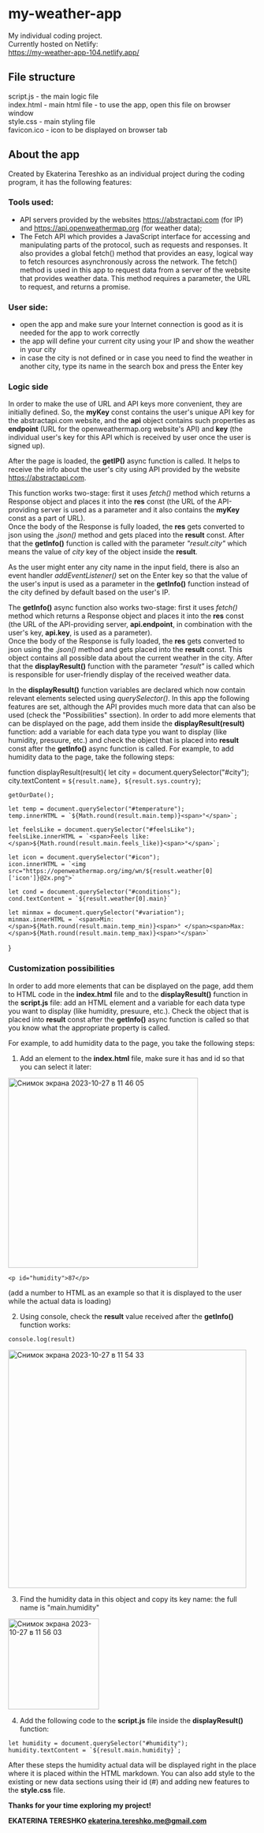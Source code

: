 # my-weather-app

My individual coding project.  
Currently hosted on Netlify:  
https://my-weather-app-104.netlify.app/

## File structure
script.js - the main logic file  
index.html - main html file - to use the app, open this file on browser window  
style.css - main styling file  
favicon.ico - icon to be displayed on browser tab  

## About the app
Created by Ekaterina Tereshko as an individual project during the coding program, it has the following features:

### Tools used:  
- API servers provided by the websites https://abstractapi.com (for IP) and https://api.openweathermap.org (for weather data);
- The Fetch API which provides a JavaScript interface for accessing and manipulating parts of the protocol, such as requests and responses. It also provides a global fetch() method that provides an easy, logical way to fetch resources asynchronously across the network. The fetch() method is used in this app to request data from a server of the website that provides weather data. This method requires a parameter, the URL to request, and returns a promise.

### User side:  
- open the app and make sure your Internet connection is good as it is needed for the app to work correctly  
- the app will define your current city using your IP and show the weather in your city  
- in case the city is not defined or in case you need to find the weather in another city, type its name in the search box and press the Enter key

### Logic side  

In order to make the use of URL and API keys more convenient, they are initially defined.
So, the **myKey** const contains the user's unique API key for the abstractapi.com website, and the **api** object contains such properties as **endpoint** (URL for the openweathermap.org website's API) and **key** (the individual user's key for this API which is received by user once the user is signed up).

After the page is loaded, the **getIP()** async function is called. It helps to receive the info about the user's city using API provided by the website https://abstractapi.com.  

This function works two-stage: first it uses _fetch()_ method which returns a Response object and places it into the **res** const (the URL of the API-providing server is used as a parameter and it also contains the **myKey** const as a part of URL).     
Once the body of the Response is fully loaded, the **res** gets converted to json using the _.json()_ method and gets placed into the **result** const. After that the **getInfo()** function is called with the parameter _"result.city"_ which means the value of _city_ key of the object inside the **result**.  

As the user might enter any city name in the input field, there is also an event handler _addEventListener()_ set on the Enter key so that the value of the user's input is used as a parameter in the **getInfo()** function instead of the city defined by default based on the user's IP.

The **getInfo()** async function also works two-stage: first it uses _fetch()_ method which returns a Response object and places it into the **res** const (the URL of the API-providing server, **api.endpoint**, in combination with the user's key, **api.key**, is used as a parameter).     
Once the body of the Response is fully loaded, the **res** gets converted to json using the _.json()_ method and gets placed into the **result** const. This object contains all possible data about the current weather in the city. After that the **displayResult()** function with the parameter _"result"_ is called which is responsible for user-friendly display of the received weather data.  

In the **displayResult()** function variables are declared which now contain relevant elements selected using _querySelector()_. In this app the following features are set, although the API provides much more data that can also be used (check the "Possibilities" ssection). In order to add more elements that can be displayed on the page, add them inside the **displayResult(result)** function: add a variable for each data type you want to display (like humidity, presuure, etc.) and check the object that is placed into **result** const after the **getInfo()** async function is called. For example, to add humidity data to the page, take the following steps:

function displayResult(result){
    let city = document.querySelector("#city");
    city.textContent = `${result.name}, ${result.sys.country}`;

    getOurDate();

    let temp = document.querySelector("#temperature");
    temp.innerHTML = `${Math.round(result.main.temp)}<span>°</span>`;

    let feelsLike = document.querySelector("#feelsLike");
    feelsLike.innerHTML = `<span>Feels like: </span>${Math.round(result.main.feels_like)}<span>°</span>`;

    let icon = document.querySelector("#icon");
    icon.innerHTML = `<img src="https://openweathermap.org/img/wn/${result.weather[0]['icon']}@2x.png">`

    let cond = document.querySelector("#conditions");
    cond.textContent = `${result.weather[0].main}`

    let minmax = document.querySelector("#variation");
    minmax.innerHTML = `<span>Min: </span>${Math.round(result.main.temp_min)}<span>° </span><span>Max: </span>${Math.round(result.main.temp_max)}<span>°</span>`
}  

### Customization possibilities

In order to add more elements that can be displayed on the page, add them to HTML code in the **index.html** file and to the **displayResult()** function in the **script.js** file: add an HTML element and a variable for each data type you want to display (like humidity, presuure, etc.). Check the object that is placed into **result** const after the **getInfo()** async function is called so that you know what the appropriate property is called.  

For example, to add humidity data to the page, you take the following steps:  
1. Add an element to the **index.html** file, make sure it has and id so that you can select it later:

<img width="385" alt="Снимок экрана 2023-10-27 в 11 46 05" src="https://github.com/Katereshko/my-weather-app/assets/70511658/c777a858-5727-48bf-af0a-9eb791a94b11">   

`<p id="humidity">87</p>`  

(add a number to HTML as an example so that it is displayed to the user while the actual data is loading)  

2. Using console, check the **result** value received after the **getInfo()** function works:

`console.log(result)`  

<img width="483" alt="Снимок экрана 2023-10-27 в 11 54 33" src="https://github.com/Katereshko/my-weather-app/assets/70511658/cbd7d560-7fb0-42cd-aefe-987f9f9bc5c7">  

3. Find the humidity data in this object and copy its key name: the full name is "main.humidity"  

<img width="184" alt="Снимок экрана 2023-10-27 в 11 56 03" src="https://github.com/Katereshko/my-weather-app/assets/70511658/a2fba3f5-0b7f-47c4-bf75-fc3ca54484a5">  

4. Add the following code to the **script.js** file inside the **displayResult()** function:  

`let humidity = document.querySelector("#humidity");`     
``humidity.textContent = `${result.main.humidity}`; ``  

After these steps the humidity actual data will be displayed right in the place where it is placed within the HTML markdown. You can also add style to the existing or new data sections using their id (#) and adding new features to the **style.css** file.

**Thanks for your time exploring my project!**

**EKATERINA TERESHKO
ekaterina.tereshko.me@gmail.com**
